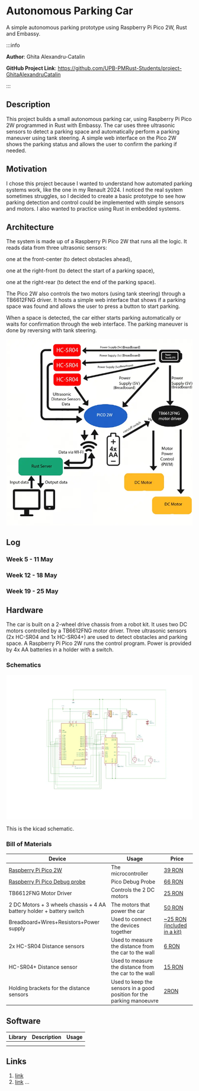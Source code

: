 # Autonomous Parking Car
A simple autonomous parking prototype using Raspberry Pi Pico 2W, Rust and Embassy.

:::info 

**Author**: Ghita Alexandru-Catalin

**GitHub Project Link**: https://github.com/UPB-PMRust-Students/project-GhitaAlexandruCatalin

:::

## Description

This project builds a small autonomous parking car, using Raspberry Pi Pico 2W programmed in Rust with Embassy. The car uses three ultrasonic sensors to detect a parking space and automatically perform a parking maneuver using tank steering. A simple web interface on the Pico 2W shows the parking status and allows the user to confirm the parking if needed.

## Motivation

I chose this project because I wanted to understand how automated parking systems work, like the one in my Renault 2024. I noticed the real system sometimes struggles, so I decided to create a basic prototype to see how parking detection and control could be implemented with simple sensors and motors. I also wanted to practice using Rust in embedded systems.

## Architecture 

The system is made up of a Raspberry Pi Pico 2W that runs all the logic. It reads data from three ultrasonic sensors:

one at the front-center (to detect obstacles ahead),

one at the right-front (to detect the start of a parking space),

one at the right-rear (to detect the end of the parking space).

The Pico 2W also controls the two motors (using tank steering) through a TB6612FNG driver. It hosts a simple web interface that shows if a parking space was found and allows the user to press a button to start parking.

When a space is detected, the car either starts parking automatically or waits for confirmation through the web interface. The parking maneuver is done by reversing with tank steering.

![Architecture](./assets/SchemaDesenV2.webp)

## Log

<!-- write your progress here every week -->

### Week 5 - 11 May

### Week 12 - 18 May

### Week 19 - 25 May

## Hardware

The car is built on a 2-wheel drive chassis from a robot kit. It uses two DC motors controlled by a TB6612FNG motor driver. Three ultrasonic sensors (2x HC-SR04 and 1x HC-SR04+) are used to detect obstacles and parking space. A Raspberry Pi Pico 2W runs the control program. Power is provided by 4x AA batteries in a holder with a switch.

### Schematics

![Schematic](./assets/KicadSchemev2.webp)

This is the kicad schematic.

### Bill of Materials

<!-- Fill out this table with all the hardware components that you might need.

The format is 
```
| [Device](link://to/device) | This is used ... | [price](link://to/store) |

```

-->

| Device | Usage | Price |
|--------|--------|-------|
| [Raspberry Pi Pico 2W](https://www.raspberrypi.com/documentation/microcontrollers/pico-series.html) | The microcontroller | [39 RON](https://www.optimusdigital.ro/ro/placi-raspberry-pi/13327-raspberry-pi-pico-2-w.html?gad_source=1&gbraid=0AAAAADv-p3BYbmtR0U4AB0vh3IzVtnhct&gclid=Cj0KCQjw2tHABhCiARIsANZzDWpC5jvEeQu1M-4aPsGLz0h_VUH-1oeoOhxuRTAuJpaxGS73j50IQKQaAkviEALw_wcB) |
| [Raspberry Pi Pico Debug probe](https://www.raspberrypi.com/documentation/microcontrollers/debug-probe.html) | Pico Debug Probe | [66 RON](https://www.optimusdigital.ro/en/accesories/12777-raspberry-pi-debug-probe.html?srsltid=AfmBOoriZm_41cmeLX01a0sdURol6ev5VejcC2lXUkNHwUqBqNHQ_65P) |
| TB6612FNG Motor Driver | Controls the 2 DC motors | [25 RON](https://www.optimusdigital.ro/en/brushed-motor-drivers/134-tb6612fng-dual-motor-driver-1-a.html?srsltid=AfmBOopWC9QhXQGhkdyAoanCFfS1Ff9P7OcWpEeUpdFsgRCiG0OFlHFi) |
| 2 DC Motors + 3 wheels chassis + 4 AA battery holder + battery switch | The motors that power the car | [50 RON](https://www.optimusdigital.ro/en/robot-kits/140-robot-chasis-2-motors.html?search_query=Robot+Kit+%282+Motors%29%09&results=67) |
| Breadboard+Wires+Resistors+Power supply | Used to connect the devices together | [~25 RON (included in a kit)](https://www.optimusdigital.ro/en/optimus-digital-kits/7356-kit-wireless-super-starter-cu-esp8266.html?search_query=kit&results=456) |
| 2x HC-SR04 Distance sensors | Used to measure the distance from the car to the wall | [6 RON](https://www.optimusdigital.ro/en/ultrasonic-sensors/9-hc-sr04-ultrasonic-sensor.html?search_query=sr04&results=20) |
| HC-SR04+ Distance sensor | Used to measure the distance from the car to the wall | [15 RON](https://www.optimusdigital.ro/en/ultrasonic-sensors/2328-senzor-ultrasonic-de-distana-hc-sr04-compatibil-33-v-i-5-v.html?search_query=sr04&results=20) |
| Holding brackets for the distance sensors | Used to keep the sensors in a good position for the parking manoeuvre | [2RON](https://www.optimusdigital.ro/en/holders-and-mounting-accessories/7102-mounting-bracked-for-hc-sr04-ultrasonic-sensor-blue.html?search_query=sr04&results=20) |

## Software

| Library | Description | Usage |
|---------|-------------|-------|
|  |
|  |

## Links

<!-- Add a few links that inspired you and that you think you will use for your project -->

1. [link](https://example.com)
2. [link](https://example3.com)
...

